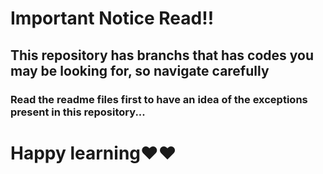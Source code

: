 # Important Notice Read!!

## This repository has branchs that has codes you may be looking for, so navigate carefully
### Read the readme files first to have an idea of the exceptions present in this repository...

# Happy learning❤️❤️
